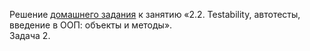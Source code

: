Решение [домашнего задания](https://github.com/netology-code/javaqa-homeworks/tree/master/methods) к занятию «2.2. Testability, автотесты, введение в ООП: объекты и методы».  
Задача 2.
